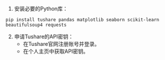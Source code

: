 1. 安装必要的Python库：

```
pip install tushare pandas matplotlib seaborn scikit-learn beautifulsoup4 requests
```

2. 申请Tushare的API密钥：
   - 在Tushare官网注册账号并登录。
   - 在个人主页中获取API密钥。

